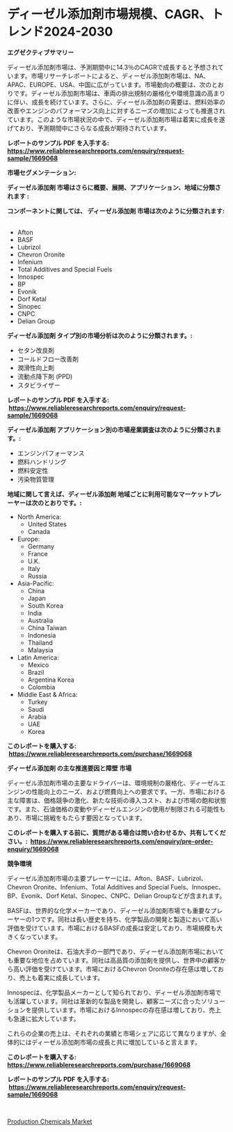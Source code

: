 <p><h1>ディーゼル添加剤市場規模、CAGR、トレンド2024-2030</h1></p><p><strong>エグゼクティブサマリー</strong></p>
<p><p>ディーゼル添加剤市場は、予測期間中に14.3％のCAGRで成長すると予想されています。市場リサーチレポートによると、ディーゼル添加剤市場は、NA、APAC、EUROPE、USA、中国に広がっています。市場動向の概要は、次のとおりです。ディーゼル添加剤市場は、車両の排出規制の厳格化や環境意識の高まりに伴い、成長を続けています。さらに、ディーゼル添加剤の需要は、燃料効率の改善やエンジンのパフォーマンス向上に対するニーズの増加によっても推進されています。このような市場状況の中で、ディーゼル添加剤市場は着実に成長を遂げており、予測期間中にさらなる成長が期待されています。</p></p>
<p><strong>レポートのサンプル PDF を入手する: <a href="https://www.reliableresearchreports.com/enquiry/request-sample/1669068">https://www.reliableresearchreports.com/enquiry/request-sample/1669068</a></strong></p>
<p><strong>市場セグメンテーション:</strong></p>
<p><strong> ディーゼル添加剤 市場はさらに概要、展開、アプリケーション、地域に分類されます :</strong></p>
<p><strong>コンポーネントに関しては、 ディーゼル添加剤 市場は次のように分類されます: &nbsp;</strong></p>
<p><ul><li>Afton</li><li>BASF</li><li>Lubrizol</li><li>Chevron Oronite</li><li>Infenium</li><li>Total Additives and Special Fuels</li><li>Innospec</li><li>BP</li><li>Evonik</li><li>Dorf Ketal</li><li>Sinopec</li><li>CNPC</li><li>Delian Group</li></ul></p>
<p><strong> ディーゼル添加剤 タイプ別の市場分析は次のように分類されます。:</strong></p>
<p><ul><li>セタン改良剤</li><li>コールドフロー改善剤</li><li>潤滑性向上剤</li><li>流動点降下剤 (PPD)</li><li>スタビライザー</li></ul></p>
<p><strong>レポートのサンプル PDF を入手する: &nbsp;<a href="https://www.reliableresearchreports.com/enquiry/request-sample/1669068">https://www.reliableresearchreports.com/enquiry/request-sample/1669068</a></strong></p>
<p><strong> ディーゼル添加剤 アプリケーション別の市場産業調査は次のように分類されます。:</strong></p>
<p><ul><li>エンジンパフォーマンス</li><li>燃料ハンドリング</li><li>燃料安定性</li><li>汚染物質管理</li></ul></p>
<p><strong>地域に関して言えば、ディーゼル添加剤 地域ごとに利用可能なマーケットプレーヤーは次のとおりです。:</strong></p>
<p><ul>
    <li>
        North America:
        <ul>
            <li>United States</li>
            <li>Canada</li>
        </ul>
    </li>
    <li>
        Europe:
        <ul>
            <li>Germany</li>
            <li>France</li>
            <li>U.K.</li>
            <li>Italy</li>
            <li>Russia</li>
        </ul>
    </li>
    <li>
        Asia-Pacific:
        <ul>
            <li>China</li>
            <li>Japan</li>
            <li>South Korea</li>
            <li>India</li>
            <li>Australia</li>
            <li>China Taiwan</li>
            <li>Indonesia</li>
            <li>Thailand</li>
            <li>Malaysia</li>
        </ul>
    </li>
    <li>
        Latin America:
        <ul>
            <li>Mexico</li>
            <li>Brazil</li>
            <li>Argentina Korea</li>
            <li>Colombia</li>
        </ul>
    </li>
    <li>
        Middle East & Africa:
        <ul>
            <li>Turkey</li>
            <li>Saudi</li>
            <li>Arabia</li>
            <li>UAE</li>
            <li>Korea</li>
        </ul>
    </li>
    </ul></p>
<p><strong>このレポートを購入する: &nbsp;<a href="https://www.reliableresearchreports.com/purchase/1669068">https://www.reliableresearchreports.com/purchase/1669068</a></strong></p>
<p><strong>ディーゼル添加剤 の主な推進要因と障壁 市場</strong></p>
<p><p>ディーゼル添加剤市場の主要なドライバーは、環境規制の厳格化、ディーゼルエンジンの性能向上のニーズ、および燃費向上への要求です。一方、市場における主な障害は、価格競争の激化、新たな技術の導入コスト、および市場の飽和状態です。また、石油価格の変動やディーゼルエンジンの使用が制限される可能性もあり、市場に挑戦をもたらす要因となっています。</p></p>
<p><strong>このレポートを購入する前に、質問がある場合は問い合わせるか、共有してください。:&nbsp; <a href="https://www.reliableresearchreports.com/enquiry/pre-order-enquiry/1669068">https://www.reliableresearchreports.com/enquiry/pre-order-enquiry/1669068</a></strong></p>
<p><strong>競争環境</strong></p>
<p><p>ディーゼル添加剤市場の主要プレーヤーには、Afton、BASF、Lubrizol、Chevron Oronite、Infenium、Total Additives and Special Fuels、Innospec、BP、Evonik、Dorf Ketal、Sinopec、CNPC、Delian Groupなどが含まれます。</p><p>BASFは、世界的な化学メーカーであり、ディーゼル添加剤市場でも重要なプレーヤーの1つです。同社は長い歴史を持ち、化学製品の開発と製造において高い評価を受けています。市場におけるBASFの成長は安定しており、市場規模も大きくなっています。</p><p>Chevron Oroniteは、石油大手の一部門であり、ディーゼル添加剤市場においても重要な地位を占めています。同社は高品質の添加剤を提供し、世界中の顧客から高い評価を受けています。市場におけるChevron Oroniteの存在感は増しており、売上も着実に成長しています。</p><p>Innospecは、化学製品メーカーとして知られており、ディーゼル添加剤市場でも活躍しています。同社は革新的な製品を開発し、顧客ニーズに合ったソリューションを提供しています。市場におけるInnospecの存在感は増しており、売上も急速に拡大しています。</p><p>これらの企業の売上は、それぞれの業績と市場シェアに応じて異なりますが、全体的にはディーゼル添加剤市場の成長と共に増加していると言えます。</p></p>
<p><strong>このレポートを購入する: &nbsp; <a href="https://www.reliableresearchreports.com/purchase/1669068">https://www.reliableresearchreports.com/purchase/1669068</a></strong></p>
<p><strong>レポートのサンプル PDF を入手する: &nbsp;<a href="https://www.reliableresearchreports.com/enquiry/request-sample/1669068">https://www.reliableresearchreports.com/enquiry/request-sample/1669068</a></strong><strong></strong></p>
<p>&nbsp;</p>
<p><p><a href="https://changeable-paste-463.notion.site/Production-Chemicals-Market-with-the-goal-of-estimating-the-market-size-and-future-growth-potential--d2ef51a9002e4085a82373c80166ee84">Production Chemicals Market</a></p></p>